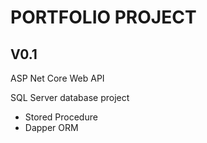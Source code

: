 # PORTFOLIO PROJECT

## V0.1

ASP Net Core Web API

SQL Server database project
* Stored Procedure
* Dapper ORM
